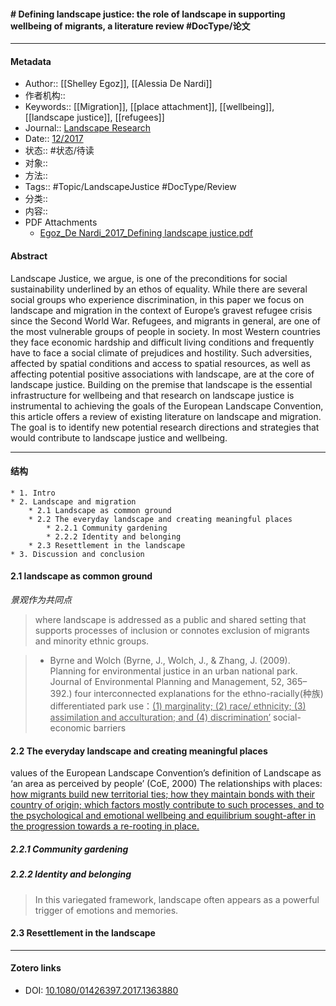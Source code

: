 #### # Defining landscape justice: the role of landscape in supporting wellbeing of migrants, a literature review  #DocType/论文

***
#### Metadata
- Author:: [[Shelley Egoz]], [[Alessia De Nardi]]
- 作者机构:: 
- Keywords:: [[Migration]], [[place attachment]], [[wellbeing]], [[landscape justice]], [[refugees]]
- Journal:: [Landscape Research](landscape-research.md)
- Date:: [12/2017](12/2017)
- 状态:: #状态/待读 
- 对象:: 
- 方法:: 
- Tags:: #Topic/LandscapeJustice #DocType/Review 
- 分类:: 
- 内容:: 
- PDF Attachments
	- [Egoz_De Nardi_2017_Defining landscape justice.pdf](zotero://open-pdf/library/items/MTY9EUBZ)

#### Abstract

Landscape Justice, we argue, is one of the preconditions for social sustainability underlined by an ethos of equality. While there are several social groups who experience discrimination, in this paper we focus on landscape and migration in the context of Europe’s gravest refugee crisis since the Second World War. Refugees, and migrants in general, are one of the most vulnerable groups of people in society. In most Western countries they face economic hardship and difficult living conditions and frequently have to face a social climate of prejudices and hostility. Such adversities, affected by spatial conditions and access to spatial resources, as well as affecting potential positive associations with landscape, are at the core of landscape justice. Building on the premise that landscape is the essential infrastructure for wellbeing and that research on landscape justice is instrumental to achieving the goals of the European Landscape Convention, this article offers a review of existing literature on landscape and migration. The goal is to identify new potential research directions and strategies that would contribute to landscape justice and wellbeing.

***
#### 结构
	* 1. Intro
	* 2. Landscape and migration
		* 2.1 Landscape as common ground
		* 2.2 The everyday landscape and creating meaningful places
			* 2.2.1 Community gardening
			* 2.2.2 Identity and belonging
		* 2.3 Resettlement in the landscape
	* 3. Discussion and conclusion

#### 2.1 landscape as common ground 
*景观作为共同点*
> where landscape is addressed as a public and shared setting that supports processes of inclusion or connotes exclusion of migrants and minority ethnic groups.

> * Byrne and Wolch (Byrne, J., Wolch, J., & Zhang, J. (2009). Planning for environmental justice in an urban national park. Journal of Environmental Planning and Management, 52, 365–392.)
>  four interconnected explanations for the ethno-racially(种族) differentiated park use：<u>(1) marginality; (2) race/ ethnicity; (3) assimilation and acculturation; and (4) discrimination’</u>
> social-economic barriers 



#### 2.2 The everyday landscape and creating meaningful places
values of the European Landscape Convention’s definition of Landscape as ‘an area as perceived by people’ (CoE, 2000)
The relationships with places: <u>how migrants build new territorial ties; how they maintain bonds with their country of origin; which factors mostly contribute to such processes, and to the psychological and emotional wellbeing and equilibrium sought-after in the progression towards a re-rooting in place.</u>



##### 2.2.1 Community gardening
##### 2.2.2 Identity and belonging
> In this variegated framework, landscape often appears as a powerful trigger of emotions and memories.

#### 2.3 Resettlement in the landscape


***
#### Zotero links
* DOI: [10.1080/01426397.2017.1363880](https://doi.org/10.1080/01426397.2017.1363880)
